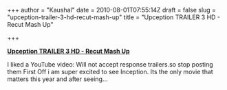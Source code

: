 +++
author = "Kaushal"
date = 2010-08-01T07:55:14Z
draft = false
slug = "upception-trailer-3-hd-recut-mash-up"
title = "Upception TRAILER 3 HD - Recut Mash Up"

+++

**[Upception TRAILER 3 HD - Recut Mash
Up](http://www.youtube.com/watch?v=AY69-AgUmDQ&feature=autoshare)**

I liked a YouTube video: Will not accept response trailers.so stop
posting them First Off i am super excited to see Inception. Its the only
movie that matters this year and after seeing…
